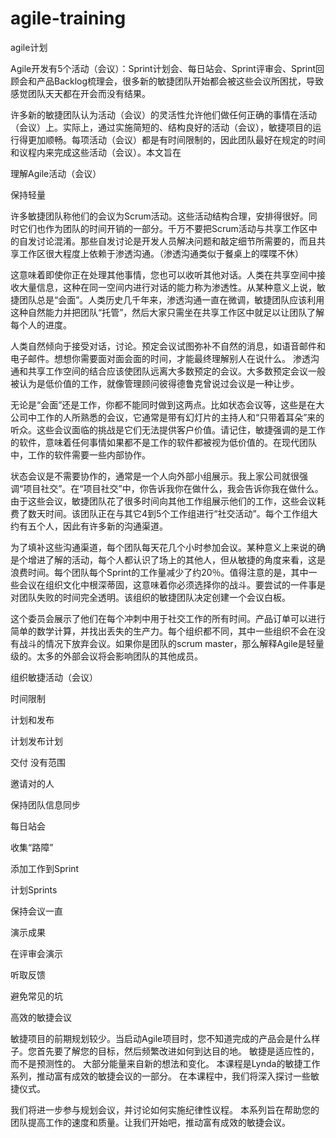 # agile-training

agile计划

Agile开发有5个活动（会议）：Sprint计划会、每日站会、Sprint评审会、Sprint回顾会和产品Backlog梳理会，很多新的敏捷团队开始都会被这些会议所困扰，导致感觉团队天天都在开会而没有结果。

许多新的敏捷团队认为活动（会议）的灵活性允许他们做任何正确的事情在活动（会议）上。实际上，通过实施简短的、结构良好的活动（会议），敏捷项目的运行得更加顺畅。每项活动（会议）都是有时间限制的，因此团队最好在规定的时间和议程内来完成这些活动（会议）。本文旨在

理解Agile活动（会议）

保持轻量

许多敏捷团队称他们的会议为Scrum活动。这些活动结构合理，安排得很好。同时它们也作为团队的时间开销的一部分。千万不要把Scrum活动与共享工作区中的自发讨论混淆。那些自发讨论是开发人员解决问题和敲定细节所需要的，而且共享工作区很大程度上依赖于渗透沟通。（渗透沟通类似于餐桌上的喋喋不休）

这意味着即使你正在处理其他事情，您也可以收听其他对话。人类在共享空间中接收大量信息，这种在同一空间内进行对话的能力称为渗透性。从某种意义上说，敏捷团队总是“会面”。人类历史几千年来，渗透沟通一直在微调，敏捷团队应该利用这种自然能力并把团队“托管”，然后大家只需坐在共享工作区中就足以让团队了解每个人的进度。

人类自然倾向于接受对话，讨论。预定会议试图弥补不自然的消息，如语音邮件和电子邮件。想想你需要面对面会面的时间，才能最终理解别人在说什么。
渗透沟通和共享工作空间的结合应该使团队远离大多数预定的会议。大多数预定会议一般被认为是低价值的工作，就像管理顾问彼得德鲁克曾说过会议是一种让步。

无论是“会面”还是工作，你都不能同时做到这两点。比如状态会议等，这些是在大公司中工作的人所熟悉的会议，它通常是带有幻灯片的主持人和“只带着耳朵”来的听众。这些会议面临的挑战是它们无法提供客户价值。请记住，敏捷强调的是工作的软件，意味着任何事情如果都不是工作的软件都被视为低价值的。在现代团队中，工作的软件需要一些内部协作。

状态会议是不需要协作的，通常是一个人向外部小组展示。我上家公司就很强调“项目社交”。在“项目社交”中，你告诉我你在做什么，我会告诉你我在做什么。由于这些会议，敏捷团队花了很多时间向其他工作组展示他们的工作，这些会议耗费了数天时间。该团队正在与其它4到5个工作组进行“社交活动”。每个工作组大约有五个人，因此有许多新的沟通渠道。

为了填补这些沟通渠道，每个团队每天花几个小时参加会议。某种意义上来说的确是个增进了解的活动，每个人都认识了场上的其他人，但从敏捷的角度来看，这是浪费时间。每个团队每个Sprint的工作量减少了约20％。值得注意的是，其中一些会议在组织文化中根深蒂固，这意味着你必须选择你的战斗。要尝试的一件事是对团队失败的时间完全透明。该组织的敏捷团队决定创建一个会议白板。

这个委员会展示了他们在每个冲刺中用于社交工作的所有时间。产品订单可以进行简单的数学计算，并找出丢失的生产力。每个组织都不同，其中一些组织不会在没有战斗的情况下放弃会议。如果你是团队的scrum master，那么解释Agile是轻量级的。太多的外部会议将会影响团队的其他成员。

组织敏捷活动（会议）

时间限制

计划和发布

计划发布计划

交付 没有范围

邀请对的人

保持团队信息同步

每日站会

收集“路障”


添加工作到Sprint

计划Sprints

保持会议一直


演示成果

在评审会演示

听取反馈

避免常见的坑


高效的敏捷会议

敏捷项目的前期规划较少。当启动Agile项目时，您不知道完成的产品会是什么样子。您首先要了解您的目标，然后频繁改进如何到达目的地。 敏捷是适应性的，而不是预测性的。 大部分能量来自新的想法和变化。 本课程是Lynda的敏捷工作系列，推动富有成效的敏捷会议的一部分。 在本课程中，我们将深入探讨一些敏捷仪式。

我们将进一步参与规划会议，并讨论如何实施纪律性议程。 本系列旨在帮助您的团队提高工作的速度和质量。让我们开始吧，推动富有成效的敏捷会议。

